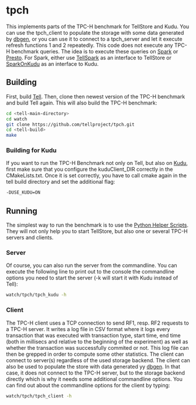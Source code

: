 # tpch
This implements parts of the TPC-H benchmark for TellStore and Kudu. You can use the tpch_client to populate the storage with some data generated by [dbgen](http://www.tpc.org/TPC_Documents_Current_Versions/download_programs/tools-download-request.asp?BM=TPC-H), or you can use it to connect to a tpch_server and let it execute refresh functions 1 and 2 repeatedly. This code does not execute any TPC-H benchmark queries. The idea is to execute these queries on [Spark](https://github.com/tellproject/SparkBenchmarks) or [Presto](https://github.com/tellproject/presto). For Spark, either use [TellSpark](https://github.com/tellproject/TellSpark) as an interface to TellStore or [SparkOnKudu](https://github.com/renato2099/SparkOnKudu) as an interface to Kudu.

## Building
First, build [Tell](https://github.com/tellproject/tell). Then, clone then newest version of the TPC-H benchmark and build Tell again. This will also build the TPC-H benchmark:

```bash
cd <tell-main-directory>
cd watch
git clone https://github.com/tellproject/tpch.git
cd <tell-build>
make
```

### Building for Kudu
If you want to run the TPC-H Benchmark not only on Tell, but also on [Kudu](http://getkudu.io), first make sure that you configure the kuduClient_DIR correctly in the CMakeLists.txt. Once it is set correctly, you have to call cmake again in the tell build directory and set the additional flag:

```bash
-DUSE_KUDU=ON
```

## Running
The simplest way to run the benchmark is to use the [Python Helper Scripts](https://github.com/tellproject/helper_scripts). They will not only help you to start TellStore, but also one or several TPC-H servers and clients.

### Server
Of course, you can also run the server from the commandline. You can execute the following line to print out to the console the commandline options you need to start the server (-k will start it with Kudu instead of Tell):

```bash
watch/tpch/tpch_kudu -h
```

### Client
The TPC-H client uses a TCP connection to send RF1, resp. RF2 requests to a TPC-H server. It writes a log file in CSV format where it logs every transaction that was executed with transaction type, start time, end time (both in millisecs and relative to the beginning of the experiment) as well as whether the transaction was successfully commited or not. This log file can then be grepped in order to compute some other statistics. The client can connect to server(s) regardless of the used storage backend. The client can also be used to populate the store with data generated yy [dbgen](http://www.tpc.org/TPC_Documents_Current_Versions/download_programs/tools-download-request.asp?BM=TPC-H). In that case, it does not connect to the TPC-H server, but to the storage backend directly which is why it needs some additional commandline options. You can find out about the commandline options for the client by typing:

```bash
watch/tpch/tpch_client -h
```
